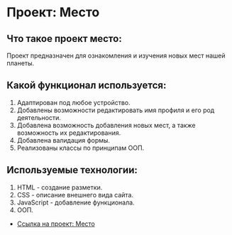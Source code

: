 # Проект: Место

## Что такое проект место:
Проект предназначен для ознакомления и изучения новых мест нашей планеты.

## Какой функционал используется:
1. Адаптирован под любое устройство.
2. Добавлены возможности редактировать имя профиля и его род деятельности.
3. Добавлена возможность добавления новых мест, а также возможность их редактирования.
4. Добавлена валидация формы.
5. Реализованы классы по принципам ООП.

## Используемые технологии:
1. HTML - создание разметки.
2. CSS - описание внешнего вида сайта.
3. JavaScript - добавление функционала.
4. ООП.

* [Ссылка на проект: Место](https://dubyninpavel.github.io/mesto/)